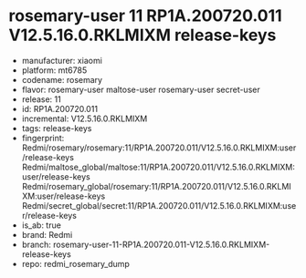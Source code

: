 # rosemary-user 11 RP1A.200720.011 V12.5.16.0.RKLMIXM release-keys
- manufacturer: xiaomi
- platform: mt6785
- codename: rosemary
- flavor: rosemary-user
maltose-user
rosemary-user
secret-user
- release: 11
- id: RP1A.200720.011
- incremental: V12.5.16.0.RKLMIXM
- tags: release-keys
- fingerprint: Redmi/rosemary/rosemary:11/RP1A.200720.011/V12.5.16.0.RKLMIXM:user/release-keys
Redmi/maltose_global/maltose:11/RP1A.200720.011/V12.5.16.0.RKLMIXM:user/release-keys
Redmi/rosemary_global/rosemary:11/RP1A.200720.011/V12.5.16.0.RKLMIXM:user/release-keys
Redmi/secret_global/secret:11/RP1A.200720.011/V12.5.16.0.RKLMIXM:user/release-keys
- is_ab: true
- brand: Redmi
- branch: rosemary-user-11-RP1A.200720.011-V12.5.16.0.RKLMIXM-release-keys
- repo: redmi_rosemary_dump
